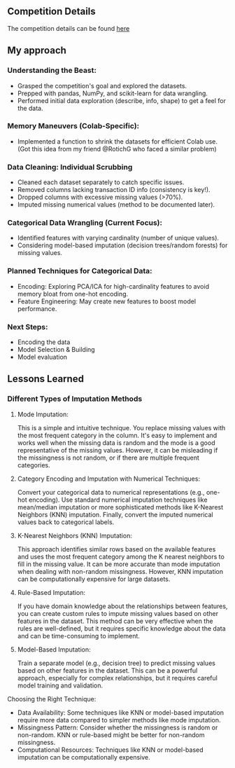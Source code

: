 ## Competition Details
The competition details can be found [here](https://www.kaggle.com/competitions/ieee-fraud-detection/overview)
## My approach
### Understanding the Beast:
+ Grasped the competition's goal and explored the datasets.
+ Prepped with pandas, NumPy, and scikit-learn for data wrangling.
+ Performed initial data exploration (describe, info, shape) to get a feel for the data.

### Memory Maneuvers (Colab-Specific):
+ Implemented a function to shrink the datasets for efficient Colab use.(Got this idea from my friend @RotichG who faced a similar problem)

### Data Cleaning: Individual Scrubbing
+ Cleaned each dataset separately to catch specific issues.
+ Removed columns lacking transaction ID info (consistency is key!).
+ Dropped columns with excessive missing values (>70%).
+ Imputed missing numerical values (method to be documented later).

### Categorical Data Wrangling (Current Focus):
+ Identified features with varying cardinality (number of unique values).
+ Considering model-based imputation (decision trees/random forests) for missing values.

### Planned Techniques for Categorical Data:
+ Encoding: Exploring PCA/ICA for high-cardinality features to avoid memory bloat from one-hot encoding.
+ Feature Engineering: May create new features to boost model performance.

### Next Steps:
+ Encoding the data
+ Model Selection & Building
+ Model evaluation
## Lessons Learned
### Different Types of Imputation Methods
1. Mode Imputation:

    This is a simple and intuitive technique. You replace missing values with the most frequent category in the column.
    It's easy to implement and works well when the missing data is random and the mode is a good representative of the missing values.
    However, it can be misleading if the missingness is not random, or if there are multiple frequent categories.

2. Category Encoding and Imputation with Numerical Techniques:

    Convert your categorical data to numerical representations (e.g., one-hot encoding).
    Use standard numerical imputation techniques like mean/median imputation or more sophisticated methods like K-Nearest Neighbors (KNN) imputation.
    Finally, convert the imputed numerical values back to categorical labels.

3. K-Nearest Neighbors (KNN) Imputation:

    This approach identifies similar rows based on the available features and uses the most frequent category among the K nearest neighbors to fill in the missing value.
    It can be more accurate than mode imputation when dealing with non-random missingness. However, KNN imputation can be computationally expensive for large datasets.

4. Rule-Based Imputation:

    If you have domain knowledge about the relationships between features, you can create custom rules to impute missing values based on other features in the dataset.
    This method can be very effective when the rules are well-defined, but it requires specific knowledge about the data and can be time-consuming to implement.

5. Model-Based Imputation:

    Train a separate model (e.g., decision tree) to predict missing values based on other features in the dataset.
    This can be a powerful approach, especially for complex relationships, but it requires careful model training and validation.

Choosing the Right Technique:
+ Data Availability: Some techniques like KNN or model-based imputation require more data compared to simpler methods like mode imputation.
+ Missingness Pattern: Consider whether the missingness is random or non-random. KNN or rule-based might be better for non-random missingness.
+ Computational Resources: Techniques like KNN or model-based imputation can be computationally expensive.

